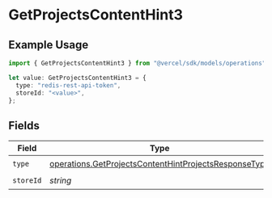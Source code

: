 # GetProjectsContentHint3

## Example Usage

```typescript
import { GetProjectsContentHint3 } from "@vercel/sdk/models/operations";

let value: GetProjectsContentHint3 = {
  type: "redis-rest-api-token",
  storeId: "<value>",
};
```

## Fields

| Field                                                                                                                          | Type                                                                                                                           | Required                                                                                                                       | Description                                                                                                                    |
| ------------------------------------------------------------------------------------------------------------------------------ | ------------------------------------------------------------------------------------------------------------------------------ | ------------------------------------------------------------------------------------------------------------------------------ | ------------------------------------------------------------------------------------------------------------------------------ |
| `type`                                                                                                                         | [operations.GetProjectsContentHintProjectsResponseType](../../models/operations/getprojectscontenthintprojectsresponsetype.md) | :heavy_check_mark:                                                                                                             | N/A                                                                                                                            |
| `storeId`                                                                                                                      | *string*                                                                                                                       | :heavy_check_mark:                                                                                                             | N/A                                                                                                                            |